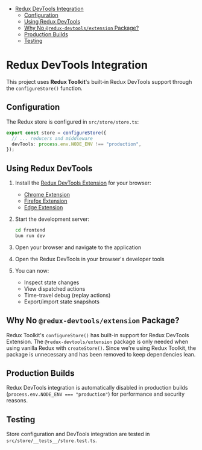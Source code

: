 <!-- START doctoc generated TOC please keep comment here to allow auto update -->
<!-- DON'T EDIT THIS SECTION, INSTEAD RE-RUN doctoc TO UPDATE -->

- [Redux DevTools Integration](#redux-devtools-integration)
  - [Configuration](#configuration)
  - [Using Redux DevTools](#using-redux-devtools)
  - [Why No `@redux-devtools/extension` Package?](#why-no-redux-devtoolsextension-package)
  - [Production Builds](#production-builds)
  - [Testing](#testing)

<!-- END doctoc generated TOC please keep comment here to allow auto update -->

# Redux DevTools Integration

This project uses **Redux Toolkit**'s built-in Redux DevTools support through the `configureStore()` function.

## Configuration

The Redux store is configured in `src/store/store.ts`:

```typescript
export const store = configureStore({
  // ... reducers and middleware
  devTools: process.env.NODE_ENV !== "production",
});
```

## Using Redux DevTools

1. Install the [Redux DevTools Extension](https://github.com/reduxjs/redux-devtools) for your browser:
   - [Chrome Extension](https://chrome.google.com/webstore/detail/redux-devtools/lmhkpmbekcpmknklioeibfkpmmfibljd)
   - [Firefox Extension](https://addons.mozilla.org/en-US/firefox/addon/reduxdevtools/)
   - [Edge Extension](https://microsoftedge.microsoft.com/addons/detail/redux-devtools/nnkgneoiohoecpdiaponcejilbhhikei)

2. Start the development server:

   ```bash
   cd frontend
   bun run dev
   ```

3. Open your browser and navigate to the application
4. Open the Redux DevTools in your browser's developer tools
5. You can now:
   - Inspect state changes
   - View dispatched actions
   - Time-travel debug (replay actions)
   - Export/import state snapshots

## Why No `@redux-devtools/extension` Package?

Redux Toolkit's `configureStore()` has built-in support for Redux DevTools Extension. The `@redux-devtools/extension` package is only needed when using vanilla Redux with `createStore()`. Since we're using Redux Toolkit, the package is unnecessary and has been removed to keep dependencies lean.

## Production Builds

Redux DevTools integration is automatically disabled in production builds (`process.env.NODE_ENV === "production"`) for performance and security reasons.

## Testing

Store configuration and DevTools integration are tested in `src/store/__tests__/store.test.ts`.
